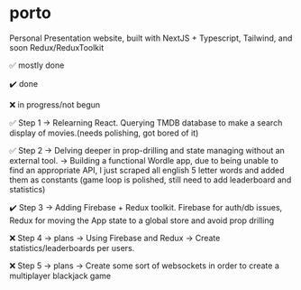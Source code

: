 # porto
Personal Presentation website, built with NextJS + Typescript, Tailwind, and soon Redux/ReduxToolkit

:white_check_mark: mostly done

:heavy_check_mark: done

:x: in progress/not begun

:white_check_mark: Step 1
-> Relearning React. Querying TMDB database to make a search display of movies.(needs polishing, got bored of it)

:white_check_mark: Step 2
-> Delving deeper in prop-drilling and state managing without an external tool.
-> Building a functional Wordle app, due to being unable to find an appropriate API, I just scraped all english 5 letter words and added them as constants
 (game loop is polished, still need to add leaderboard and statistics) 

:heavy_check_mark: Step 3
-> Adding Firebase + Redux toolkit. Firebase for auth/db issues, Redux for moving the App state to a global store and avoid prop drilling 

:x: Step 4 -> plans 
-> Using Firebase and Redux -> Create statistics/leaderboards per users.

:x: Step 5 -> plans
-> Create some sort of websockets in order to create a multiplayer blackjack game
